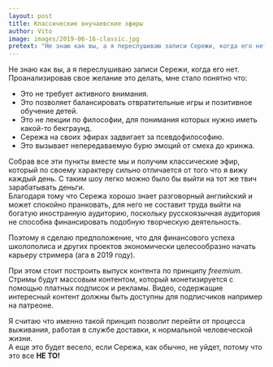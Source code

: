 ```yaml
---
layout: post
title: Классические внучаевские эфиры
author: Vito
image: images/2019-06-16-classic.jpg
pretext: "Не знаю как вы, а я переслушиваю записи Сережи, когда его нет"
---
```

Не знаю как вы, а я переслушиваю записи Сережи, когда его нет.
Проанализировав свое желание это делать, мне стало понятно что:
  - Это не требует активного внимания.
  - Это позволяет балансировать отвратительные игры и позитивное обучение детей.
  - Это не лекции по философии, для понимания которых нужно иметь какой-то бекграунд.
  - Сережа на своих эфирах задвигает за псевдофилософию.
  - Это вызывает непередаваемую бурю эмоций от смеха до кринжа.

Собрав все эти пункты вместе мы и получим классические эфир, который по своему
характеру сильно отличается от того что я вижу каждый день. С таким шоу легко
можно было бы выйти на тот же твич зарабатывать деньги.  
Благодаря тому что Сережа хорошо знает разговорный английский и может спокойно
пранковать, для него не составит труда выйти на богатую иностранную аудиторию,
поскольку русскоязычная аудитория не способна финансировать подобную творческую
деятельность.

Поэтому я сделаю предположение, что для финансового успеха школополиса и других
проектов экономически целесообразно начать карьеру стримера (ага в 2019 году).

При этом стоит построить выпуск контента по принципу *freemium*. Стримы будут
массовым контентом, который монетизируется с помощью платных подписок и рекламы.
Видео, содержащие интересный контент должны быть доступны для подписчиков
например на патреоне.

Я считаю что именно такой принцип позволит перейти от процесса выживания,
работая в службе доставки, к нормальной человеческой жизни.  
А еще это будет весело, если Сережа, как обычно, не уйдет, потому что это все
**НЕ ТО!**
